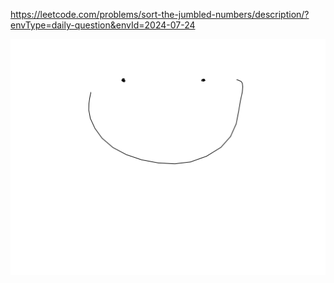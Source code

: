 https://leetcode.com/problems/sort-the-jumbled-numbers/description/?envType=daily-question&envId=2024-07-24

![solv](solv.jpg)